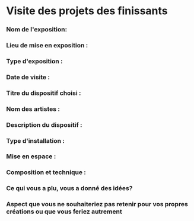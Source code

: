 # Visite des projets des finissants
 
### Nom de l'exposition:

### Lieu de mise en exposition : 



### Type d'exposition :


 
### Date de visite :



### Titre du dispositif choisi : 

 
### Nom des artistes : 


### Description du dispositif : 


### Type d'installation : 


### Mise en espace :
 


### Composition et technique :




 
### Ce qui vous a plu, vous a donné des idées?


 
### Aspect que vous ne souhaiteriez pas retenir pour vos propres créations ou que vous feriez autrement	


 
